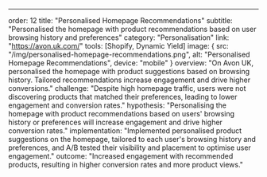---
order: 12
title: "Personalised Homepage Recommendations"
subtitle: "Personalised the homepage with product recommendations based on user browsing history and preferences"
category: "Personalisation"
link: "https://avon.uk.com/"
tools: [Shopify, Dynamic Yield]
image: {
    src: "/img/personalised-homepage-recommendations.png",
    alt: "Personalised Homepage Recommendations",
    device: "mobile"
}
overview: "On Avon UK, personalised the homepage with product suggestions based on browsing history. Tailored recommendations increase engagement and drive higher conversions."
challenge: "Despite high homepage traffic, users were not discovering products that matched their preferences, leading to lower engagement and conversion rates."
hypothesis: "Personalising the homepage with product recommendations based on users' browsing history or preferences will increase engagement and drive higher conversion rates."
implementation: "Implemented personalised product suggestions on the homepage, tailored to each user's browsing history and preferences, and A/B tested their visibility and placement to optimise user engagement."
outcome: "Increased engagement with recommended products, resulting in higher conversion rates and more product views."